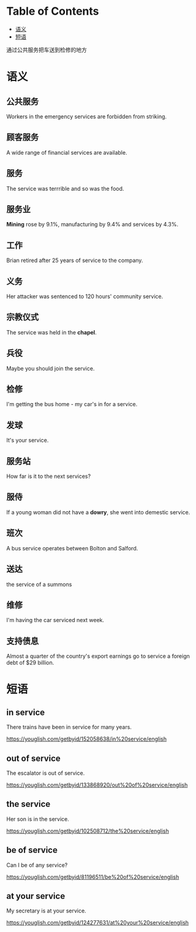 
# Table of Contents

-   [语义](#orgb35a593)
-   [短语](#org3641a64)

通过公共服务把车送到检修的地方


<a id="orgb35a593"></a>

# 语义


## 公共服务

Workers in the emergency services are forbidden from striking.


## 顾客服务

A wide range of financial services are available.


## 服务

The service was terrrible and so was the food.


## 服务业

**Mining** rose by 9.1%, manufacturing by 9.4% and services by 4.3%.


## 工作

Brian retired after 25 years of service to the company.


## 义务

Her attacker was sentenced to 120 hours' community service.


## 宗教仪式

The service was held in the **chapel**.


## 兵役

Maybe you should join the service.


## 检修

I'm getting the bus home - my car's in for a service.


## 发球

It's your service.


## 服务站

How far is it to the next services?


## 服侍

If a young woman did not have a **dowry**, she went into demestic service.


## 班次

A bus service operates between Bolton and Salford.


## 送达

the service of a summons


## 维修

I'm having the car serviced next week.


## 支持债息

Almost a quarter of the country's export earnings go to service a foreign debt of $29 billion.


<a id="org3641a64"></a>

# 短语


## in service

There trains have been in service for many years.

<https://youglish.com/getbyid/152058638/in%20service/english>


## out of service

The escalator is out of service.

<https://youglish.com/getbyid/133868920/out%20of%20service/english>


## the service

Her son is in the service.

<https://youglish.com/getbyid/102508712/the%20service/english>


## be of service

Can I be of any service?

<https://youglish.com/getbyid/81196511/be%20of%20service/english>


## at your service

My secretary is at your service.

<https://youglish.com/getbyid/124277631/at%20your%20service/english>
